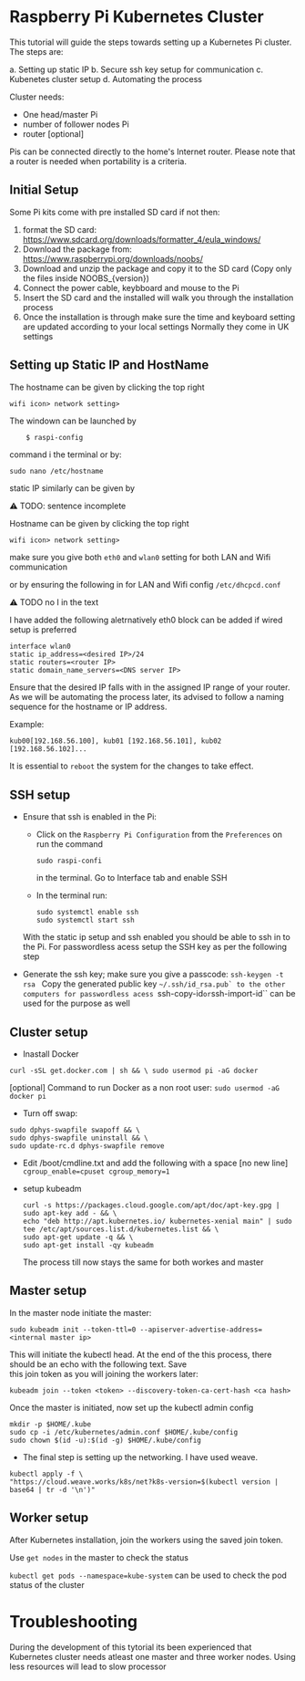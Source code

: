 # Raspberry Pi Kubernetes Cluster

This tutorial will guide the steps towards setting up a Kubernetes Pi cluster.
The steps are:

a. Setting up static IP
b. Secure ssh key setup for communication
c. Kubenetes cluster setup
d. Automating the process

Cluster needs:

*  One head/master Pi
*  number of follower nodes Pi
*  router [optional]

Pis can be connected directly to the home's Internet router.
Please note that a router is needed when portability is a criteria. 

## Initial Setup

Some Pi kits come with pre installed SD card if not then:

 1. format the SD card: <https://www.sdcard.org/downloads/formatter_4/eula_windows/>
 2. Download the package from: <https://www.raspberrypi.org/downloads/noobs/>
 3. Download and unzip the package and copy it to the SD card
    (Copy only the files inside NOOBS_{version})
 4. Connect the power cable, keybboard and mouse to the Pi
 5. Insert the SD card and the installed will walk you through the
    installation process
 6. Once the installation is through make sure the time and keyboard
    setting are updated according to your local settings Normally they
    come in UK settings
   

## Setting up Static IP and HostName

The hostname can be given by clicking the top right

`wifi icon> network setting>`

The windown can be launched by

```bash
    $ raspi-config
```

command i the terminal or by:

    sudo nano /etc/hostname

static IP similarly can be given by

:warning: TODO: sentence incomplete

Hostname can be given by clicking the top right

`wifi icon> network setting>`

make sure you give both `eth0` and `wlan0` setting for both LAN and
Wifi communication

or by ensuring the following in for LAN and Wifi
config `/etc/dhcpcd.conf`

:warning: TODO no I in the text

I have added the following aletrnatively eth0 block can be added if
wired setup is preferred

```
interface wlan0
static ip_address=<desired IP>/24
static routers=<router IP>
static domain_name_servers=<DNS server IP>
```

Ensure that the desired IP falls with in the assigned IP range of your
router.  As we will be automating the process later, its advised to
follow a naming sequence for the hostname or IP address.

Example:

`kub00[192.168.56.100], kub01 [192.168.56.101], kub02 [192.168.56.102]...`

It is essential to `reboot` the system for the changes to take
effect.


## SSH setup


* Ensure that ssh is enabled in the Pi:

  - Click on the ```Raspberry Pi Configuration``` from the ```Preferences``` on run the command 
      
    ```sudo raspi-confi``` 
        
    in the terminal. Go to Interface tab and enable SSH
  - In the terminal run:
    ```
    sudo systemctl enable ssh
    sudo systemctl start ssh
    ```

  With the static ip setup and ssh enabled you should be able to ssh in to the Pi. For passwordless acess setup the SSH key as   per the following step
* Generate the ssh key; make sure you give a passcode:
        ```
          ssh-keygen -t rsa 
        ```
  Copy the generated public key ``~/.ssh/id_rsa.pub` to the other computers for passwordless acess
  ``ssh-copy-id`` or ``ssh-import-id`` can be used for the purpose as well
  
## Cluster setup

  * Inastall Docker
  
  ``
  curl -sSL get.docker.com | sh && \
  sudo usermod pi -aG docker
  ``
  
  [optional] Command to run Docker as a non root user:
  ``
  sudo usermod -aG docker pi
  ``
  
  * Turn off swap:
  ```
  sudo dphys-swapfile swapoff && \
  sudo dphys-swapfile uninstall && \
  sudo update-rc.d dphys-swapfile remove
  ```
* Edit /boot/cmdline.txt and add the following with a space [no new line]
``
cgroup_enable=cpuset cgroup_memory=1
``
* setup kubeadm
  
  ```
  curl -s https://packages.cloud.google.com/apt/doc/apt-key.gpg | sudo apt-key add - && \
  echo "deb http://apt.kubernetes.io/ kubernetes-xenial main" | sudo tee /etc/apt/sources.list.d/kubernetes.list && \
  sudo apt-get update -q && \
  sudo apt-get install -qy kubeadm
  ```
  
  The process till now stays the same for both workes and master
  
## Master setup
  
  In the master node initiate the master:
  
  ```
  sudo kubeadm init --token-ttl=0 --apiserver-advertise-address=<internal master ip>
  ```
  
  This will initiate the kubectl head. At the end of the this process, there should be an echo with the following text. Save   
  this join token as you will joining the workers later:

  ```
  kubeadm join --token <token> --discovery-token-ca-cert-hash <ca hash>
  ```

  Once the master is initiated, now set up the kubectl admin config

  ```
  mkdir -p $HOME/.kube
  sudo cp -i /etc/kubernetes/admin.conf $HOME/.kube/config
  sudo chown $(id -u):$(id -g) $HOME/.kube/config
  ```
  * The final step is setting up the networking. I have used weave.
  ```
  kubectl apply -f \
 "https://cloud.weave.works/k8s/net?k8s-version=$(kubectl version | base64 | tr -d '\n')"
 ```
  
## Worker setup
  
  After Kubernetes installation, join the workers using the saved join token.
  
  Use `get nodes` in the master to check the status
  
  `kubectl get pods --namespace=kube-system` can be used to check the pod status of the cluster
  
  # Troubleshooting 
  During the development of this tytorial its been experienced that Kubernetes cluster needs atleast one master and three worker nodes.
  Using less resources will lead to slow processor
